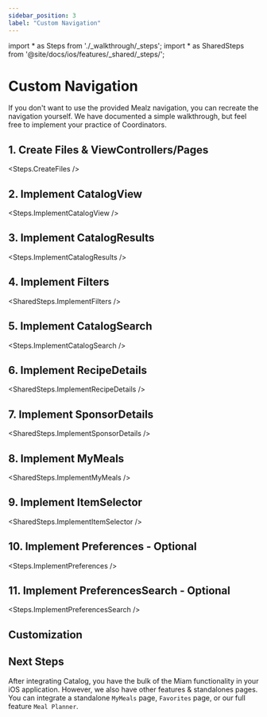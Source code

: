```yaml
---
sidebar_position: 3
label: "Custom Navigation"
---
```


import * as Steps from './_walkthrough/_steps';
import * as SharedSteps from '@site/docs/ios/features/_shared/_steps/';

# Custom Navigation

If you don't want to use the provided Mealz navigation, you can recreate the navigation yourself.
We have documented a simple walkthrough, but feel free to implement your practice of Coordinators.

## 1. Create Files & ViewControllers/Pages
<Steps.CreateFiles />

## 2. Implement CatalogView
<Steps.ImplementCatalogView />

## 3. Implement CatalogResults
<Steps.ImplementCatalogResults />

## 4. Implement Filters
<SharedSteps.ImplementFilters />

## 5. Implement CatalogSearch
<Steps.ImplementCatalogSearch />

## 6. Implement RecipeDetails
<SharedSteps.ImplementRecipeDetails />

## 7. Implement SponsorDetails
<SharedSteps.ImplementSponsorDetails />

## 8. Implement MyMeals
<SharedSteps.ImplementMyMeals />

## 9. Implement ItemSelector
<SharedSteps.ImplementItemSelector />

## 10. Implement Preferences - Optional
<Steps.ImplementPreferences />

## 11. Implement PreferencesSearch - Optional
<Steps.ImplementPreferencesSearch />

## Customization
<LinkToCustomization />

## Next Steps

After integrating Catalog, you have the bulk of the Miam functionality in your iOS application.
However, we also have other features & standalones pages.
You can integrate a standalone `MyMeals` page, `Favorites` page, or our full feature `Meal Planner`.